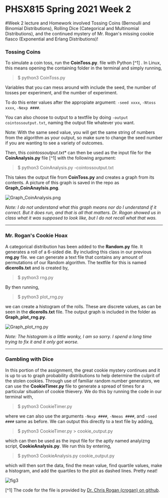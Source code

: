 # PHSX815 Spring 2021 Week 2

#Week 2 lecture and Homework involved Tossing Coins (Bernoulli and Binomial Distributions), Rolling Dice (Categorical and Multinomial Distributions), and the continued mystery of Mr. Rogan's missing cookie fiasco (Exponential and Erlang Distributions)!

### Tossing Coins

To simulate a coin toss, run the **CoinToss.py**. file with Python [^1] . In Linux, this means opening the containing folder in the terminal and simply running, 
> $ python3 CoinToss.py

Variables that you can mess around with include the seed, the number of tosses per experiment, and the number of experiment. 

To do this enter values after the appropiate argument: `-seed xxxx`, `-Ntoss xxxx`, `-Nexp ####`. 

You can also choose to output to a textfile by doing `-output cointossoutput.txt`, naming the output file whatever you want. 

Note: With the same seed value, you will get the same string of numbers from the algorithm as your output, so make sure to change the seed number if you are wanting to see a variety of outcomes. 

Then, this *cointossoutput.txt** can then be used as the input file for the **CoinAnalysis.py** file [^1] with the following argument:
> $ python3 CoinAnalysis.py -cointossoutput.txt

This takes the output file from **CoinToss.py** and creates a graph from its contents. A picture of this graph is saved in the repo as **Graph_CoinAnaylsis.png**.

![Graph_CoinAnalysis.png](https://user-images.githubusercontent.com/76142511/215650136-61e40222-1fbc-47fe-83fa-cbb7b49621b5.png)

*Note: I do not understand what this graph means nor do I understand if it correct. But it does run, and that is all that matters. Dr. Rogan showed us in class what it was supposed to look like, but I do not recall what that was.*

---

### Mr. Rogan's Cookie Hoax

A categorical distribution has been added to the **Random.py** file. It generates a roll of a 6-sided die. By including this class in our previous **rng.py** file. we can generate a text file that contains any amount of permutations of our Random algorithm. The textfile for this is named **dicerolls.txt** and is created by,
> $ python3 rng.py

By then running,
> $ python3 plot_rng.py

we can create a histogram of the rolls. These are discrete values, as can be seen in the **dicerolls.txt** file. The output graph is included in the folder as **Graph_plot_rng.py**.

![Graph_plot_rng.py](https://user-images.githubusercontent.com/76142511/215650195-cb703a08-aa43-435c-90ae-4fd4cd93a314.png)

*Note: The histogram is a little wonky, I am so sorry. I spend a long time trying to fix it and it only got worse.*

---

### Gambling with Dice

In this portion of the assignment, the great cookie mystery continues and it is up to us to graph probability distributions to help determine the culprit of the stolen cookies. Through use of familiar random number generators, we can use the **CookieTimer.py** file to generate a spread of times for a particular situation of cookie thievery. We do this by running the code in our terminal with,

> $ python3 CookieTimer.py

where we can also use the arguments `-Nexp ####`, `-Nmeas ####`, and `-seed ####` same as before. We can output this directly to a text file by adding,

> $ python3 CookieTimer.py > cookie_output.py

which can then be used as the input file for the aptly named analyizng script, **CookieAnalysis.py**. We run this by entering,

> $ python3 CookieAnalysis.py cookie_output.py

which will then sort the data, find the mean value, find quartile values, make a histogram, and add the quartiles to the plot as dashed lines. Pretty neat!

![fig3](https://user-images.githubusercontent.com/76142511/215650365-43616cbd-8a3f-4a4e-9089-f35f11698e10.png)

[^1] The code for the file is provided by [Dr. Chris Rogan (crogan) on github](https://github.com/crogan/PHSX815_Week2.git).


